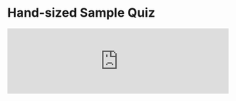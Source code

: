 # Hand-sized Sample Quiz

<script type="text/javascript" src="https://nettskjema.no/static/js/external-embedding.js"></script><iframe class="nettskjema-iframe" src="https://nettskjema.no/a/269318?embed=1" title="SfM-photogrammetry" frameborder="0" width="100%">If you can read this, your browser does not support iframes.</iframe>
